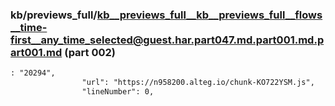 ### kb/previews_full/kb__previews_full__kb__previews_full__flows__time-first__any_time_selected@guest.har.part047.md.part001.md.part001.md (part 002)

```md
: "20294",
                "url": "https://n958200.alteg.io/chunk-KO722YSM.js",
                "lineNumber": 0,
              
```

```
